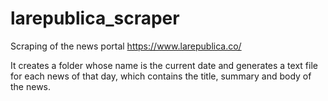 # larepublica_scraper

Scraping of the news portal https://www.larepublica.co/

It creates a folder whose name is the current date and generates a text file for each news of that day, which contains the title, summary and body of the news.
